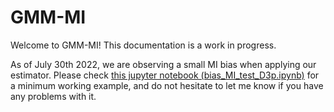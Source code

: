 # GMM-MI 
Welcome to GMM-MI! This documentation is a work in progress.

As of July 30th 2022, we are observing a small MI bias when applying our estimator. Please check [this jupyter notebook (bias_MI_test_D3p.ipynb)](https://github.com/dpiras/MI_estimation/blob/main/bias_MI_test_D3p.ipynb) for a minimum working example, and do not hesitate to let me know if you have any problems with it.
